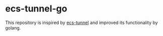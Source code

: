 # ecs-tunnel-go

This repository is inspired by [ecs-tunnel](https://github.com/alastairmccormack/ecs-tunnel) and improved its functionality by golang.